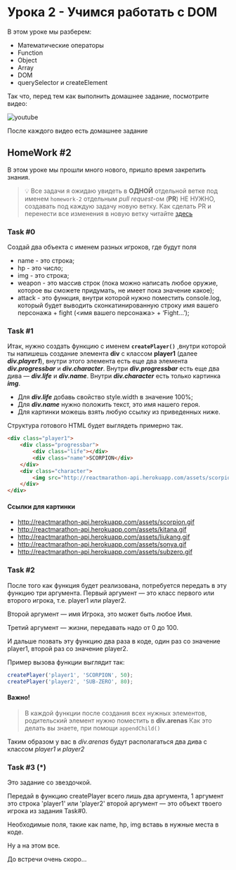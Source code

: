 # Урока 2 - Учимся работать с DOM

В этом уроке мы разберем:
- Математические операторы
- Function
- Object
- Array
- DOM
- querySelector и createElement

Так что, перед тем как выполнить домашнее задание, посмотрите видео:

![youtube](https://youtu.be/bjnr13tSw8s)

После каждого видео есть домашнее задание

## HomeWork #2

В этом уроке мы прошли много нового, пришло время закрепить знания.

>💡 Все задачи я ожидаю увидеть в <b>ОДНОЙ</b> отдельной ветке под именем `homework-2` отдельным *pull request*-ом (**PR**) НЕ НУЖНО, создавать под каждую задачу новую ветку.
>Как сделать PR и перенести все изменения в новую ветку читайте [здесь](https://www.notion.so/GitHub-41194b6913484429b7e7c989aa477ecd)

### Task #0

Создай два объекта с именем разных игроков, где будут поля

- name - это строка;
- hp - это число;
- img - это строка;
- weapon - это массив строк (пока можно написать любое оружие, которое вы сможете придумать, не имеет пока значение какое);
- attack - это функция, внутри которой нужно поместить console.log, который будет выводить сконкатинированную строку имя вашего персонажа + fight (<имя вашего персонажа> + ‘Fight...’);

### Task #1

Итак, нужно создать функцию с именем **`createPlayer()`** ,внутри которой ты напишешь создание элемента **div** с классом **player1** (далее ***div.player1***), внутри этого элемента есть еще два элемента ***div.progressbar*** и ***div.character***. Внутри ***div.progressbar*** есть еще два дива —  ***div.life*** и ***div.name***. Внутри ***div.character*** есть только картинка ***img***.

- Для ***div.life*** добавь свойство style.width в значение 100%;
- Для ***div.name*** нужно положить текст, это имя нашего героя.
- Для картинки можешь взять любую ссылку из приведенных ниже.

Структура готового HTML будет выглядеть примерно так.

```html
<div class="player1">
    <div class="progressbar">
        <div class="life"></div>
        <div class="name">SCORPION</div>
    </div>
    <div class="character">
        <img src="http://reactmarathon-api.herokuapp.com/assets/scorpion.gif" />
    </div>
</div>
```

#### Ссылки для картинки

- http://reactmarathon-api.herokuapp.com/assets/scorpion.gif
- http://reactmarathon-api.herokuapp.com/assets/kitana.gif
- http://reactmarathon-api.herokuapp.com/assets/liukang.gif
- http://reactmarathon-api.herokuapp.com/assets/sonya.gif
- http://reactmarathon-api.herokuapp.com/assets/subzero.gif

### Task #2

После того как функция будет реализована, потребуется передать в эту функцию три аргумента. Первый аргумент — это класс первого или второго игрока, т.е. player1 или player2.

Второй аргумент — имя Игрока, это может быть любое Имя.

Третий аргумент — жизни, передавать надо от 0 до 100.

И дальше позвать эту функцию два раза в коде, один раз со значение player1, второй раз со значение player2.

Пример вызова функции выглядит так:

```jsx
createPlayer('player1', 'SCORPION', 50);
createPlayer('player2', 'SUB-ZERO', 80);
```

#### Важно!

> В каждой функции после создания всех нужных элементов, родительский элемент нужно поместить в **div.arenas**
Как это делать вы знаете, при помощи `appendChild()`

Таким образом у вас в *div.arenas* будут располагаться два дива с классом *player1* и *player2*

### Task #3 (*)

Это задание со звездочкой.

Передай в функцию createPlayer всего лишь два аргумента, 1 аргумент это строка 'player1' или 'player2' второй аргумент — это объект твоего игрока из задания Task#0.

Необходимые поля, такие как name, hp, img вставь в нужные места в коде.

Ну а на этом все.

До встречи очень скоро...
